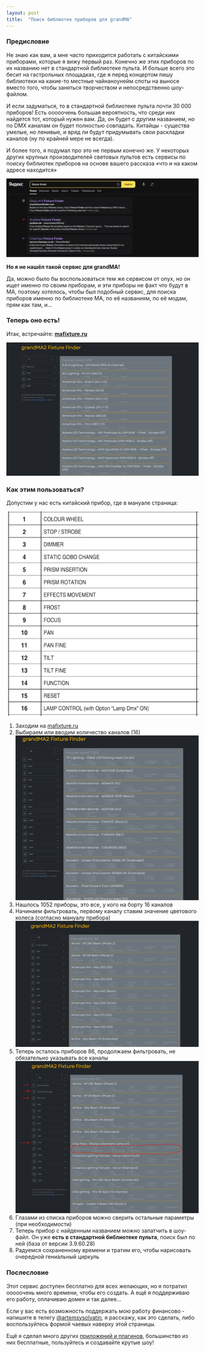 ```yaml
---
layout: post
title:  "Поиск библиотек приборов для grandMA"
---
```


### Предисловие

Не знаю как вам, а мне часто приходится работать с китайскими приборами, которые я вижу первый раз. Конечно же этих приборов по их названию нет в стандартной библиотеке пульта. И больше всего это бесит на гастрольных площадках, где я перед концертом пишу библиотеки на какие-то местные чайнаноунейм споты на выносе вместо того, чтобы заняться творчеством и непосредственно шоу-файлом.

И если задуматься, то в стандартной библиотеке пульта почти 30 000 приборов! Есть ооооочень большая вероятность, что среди них найдется тот, который нужен вам. Да, он будет с другим названием, но по DMX каналам он будет полностью совпадать. Китайцы - существа умелые, но ленивые, и вряд ли будут придумывать свои раскладки каналов (ну по крайней мере не всегда).

И более того, я подумал про это не первым конечно же. У некоторых других крупных производителей световых пультов есть сервисы по поиску библиотек приборов на основе вашего рассказа «что и на каком адресе находится»

![](/static/notes/fixturefinder/001.png)

**Но я не нашёл такой сервис для grandMA!**

Да, можно было бы воспользоваться тем же сервисом от onyx, но он ищет именно по своим приборам, и эти приборы не факт что будут в МА, поэтому хотелось, чтобы был подобный сервис, для поиска приборов именно по библиотеке MA, по её названиям, по её модам, прям как там, и...

### Теперь оно есть!

Итак, встречайте: **<a href="https://mafixture.ru/" target="_blank">mafixture.ru</a>**

![](/static/notes/fixturefinder/002.png)

### Как этим пользоваться?

Допустим у нас есть китайский прибор, где в мануале страница:

![](/static/notes/fixturefinder/003.png)

1. Заходим на <a href="https://mafixture.ru/" target="_blank">mafixture.ru</a>
1. Выбираем или вводим количество каналов (16) ![](/static/notes/fixturefinder/004.png)
1. Нашлось 1052 приборы, это все, у кого на борту 16 каналов
1. Начинаем фильтровать, первому каналу ставим значение цветового колеса (согласно мануалу прибора) ![](/static/notes/fixturefinder/005.png)
1. Теперь осталось приборов 86, продолжаем фильтровать, не обязательно указывать все каналы  ![](/static/notes/fixturefinder/006.png)
1. Глазами из списка приборов можно сверить остальные параметры (при необходимости)
1. Теперь прибор с найденным названием можно запатчить в шоу-файл. Он уже **есть в стандартной библиотеке пульта**, поиск был по ней (база от версии 3.9.60.28)
1. Радуемся сохраненному времени и тратим его, чтобы нарисовать очередной гениальный циркуль

### Послесловие

Этот сервис доступен бесплатно для всех желающих, но я потратил ооооочень много времени, чтобы его создать. А ещё я поддерживаю его работу, оплачиваю домен и так далее...

Если у вас есть возможность поддержать мою работу финансово - напишите в телегу [@artemsysolyatin](https://t.me/artemsysolyatin), я расскажу, как это сделать, либо воспользуйтесь формой чаевых наверху этой страницы.

Ещё я сделал много других [приложений и плагинов](/apps), большинство из них бесплатные, пользуйтесь и создавайте крутые шоу! 